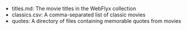 * titles.md: The movie titles in the WebFlyx collection
* classics.csv: A comma-separated list of classic movies
* quotes: A directory of files containing memorable quotes from movies
